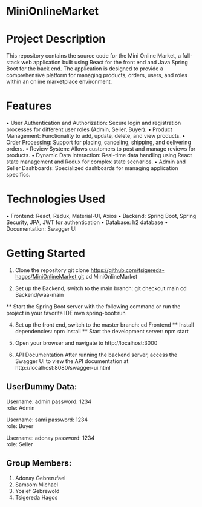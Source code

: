 # MiniOnlineMarket

# Project Description
This repository contains the source code for the Mini Online Market, a full-stack web application built using React for the front end and Java Spring Boot for the back end. The application is designed to provide a comprehensive platform for managing products, orders, users, and roles within an online marketplace environment.

# Features
•	User Authentication and Authorization: Secure login and registration processes for different user roles (Admin, Seller, Buyer).
•	Product Management: Functionality to add, update, delete, and view products.
•	Order Processing: Support for placing, canceling, shipping, and delivering orders.
•	Review System: Allows customers to post and manage reviews for products.
•	Dynamic Data Interaction: Real-time data handling using React state management and Redux for complex state scenarios.
•	Admin and Seller Dashboards: Specialized dashboards for managing application specifics.


# Technologies Used
•	Frontend: React, Redux, Material-UI, Axios
•	Backend: Spring Boot, Spring Security, JPA, JWT for authentication
•	Database: h2 database
•	Documentation: Swagger UI


# Getting Started
1. Clone the repository
git clone https://github.com/tsigereda-hagos/MiniOnlineMarket.git
cd MiniOnlineMarket

2. Set up the Backend, switch to the main branch:
    git checkout main
    cd Backend/waa-main

** Start the Spring Boot server with the following command or run the project in your favorite IDE
 mvn spring-boot:run

4. Set up the front end, switch to the master branch:
cd Frontend
** Install dependencies:
npm install
** Start the development server:
npm start

5. Open your browser and navigate to http://localhost:3000

6. API Documentation
After running the backend server, access the Swagger UI to view the API documentation at
 http://localhost:8080/swagger-ui.html


## UserDummy Data:
Username: admin 
password:  1234         
role: Admin

Username: sami 
password:  1234         
role: Buyer

Username: adonay 
password:  1234         
role: Seller


## Group Members:

1.	Adonay Gebrerufael
2.	Samsom Michael
3.	Yosief Gebrewold
4.	Tsigereda Hagos

